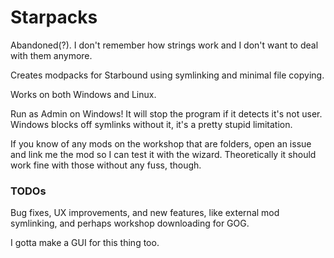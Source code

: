 # Starpacks
Abandoned(?). I don't remember how strings work and I don't want to deal with them anymore.

Creates modpacks for Starbound using symlinking and minimal file copying.

Works on both Windows and Linux.

Run as Admin on Windows! It will stop the program if it detects it's not user. Windows blocks off symlinks without it, it's a pretty stupid limitation.

If you know of any mods on the workshop that are folders, open an issue and link me the mod so I can test it with the wizard. Theoretically it should work fine with those without any fuss, though.

### TODOs

Bug fixes, UX improvements, and new features, like external mod symlinking, and perhaps workshop downloading for GOG.

I gotta make a GUI for this thing too. 
